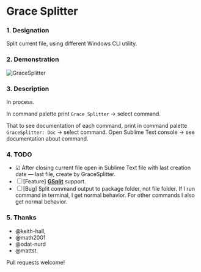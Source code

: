 # Grace Splitter

### 1. Designation

Split current file, using different Windows CLI utility.

### 2. Demonstration

![GraceSplitter](http://i.imgur.com/rAjcNBJ.gif)

### 3. Description

In process.

In command palette print `Grace Splitter` → select command.

That to see documentation of each command, print in command palette `GraceSplitter: Doc` → select command. Open Sublime Text console → see documentation about command.

### 4. TODO

+ ☑ After closing current file open in Sublime Text file with last creation date — last file, create by GraceSplitter.
+ ☐ [Feature] [**GSplit**](https://www.gdgsoft.com/gsplit/help/TechnicalDoc.htm) support.
+ ☐ [Bug] Split command output to package folder, not file folder. If I run command in terminal, I get normal behavior. For other commands I also get normal behavior.

### 5. Thanks

+ @keith-hall,
+ @math2001
+ @odat-nurd
+ @mattst.

Pull requests welcome!

